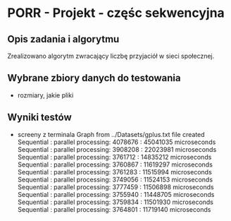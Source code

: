 # PORR - Projekt - częśc sekwencyjna

## Opis zadania i algorytmu 

Zrealizowano algorytm zwracający liczbę przyjaciół w sieci społecznej.

## Wybrane zbiory danych do testowania 

- rozmiary, jakie pliki 
  
## Wyniki testów

- screeny z terminala 
Graph from ../Datasets/gplus.txt file created
Sequential : parallel processing: 4078676 : 45041035 microseconds
Sequential : parallel processing: 3908208 : 22023981 microseconds
Sequential : parallel processing: 3761712 : 14835212 microseconds
Sequential : parallel processing: 3760867 : 11619297 microseconds
Sequential : parallel processing: 3761283 : 11515994 microseconds
Sequential : parallel processing: 3749056 : 11524153 microseconds
Sequential : parallel processing: 3777459 : 11506898 microseconds
Sequential : parallel processing: 3755940 : 11448705 microseconds
Sequential : parallel processing: 3759834 : 11501930 microseconds
Sequential : parallel processing: 3764801 : 11719140 microseconds
